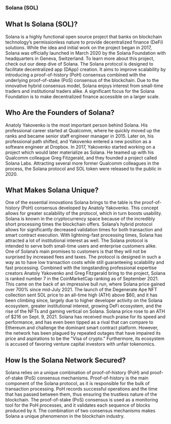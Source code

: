 ﻿
















### Solana (SOL)

## What Is Solana (SOL)?
Solana is a highly functional open source project that banks on blockchain technology’s permissionless nature to provide decentralized finance (DeFi) solutions. While the idea and initial work on the project began in 2017, Solana was officially launched in March 2020 by the Solana Foundation with headquarters in Geneva, Switzerland.
To learn more about this project, check out our deep dive of Solana.
The Solana protocol is designed to facilitate decentralized app (DApp) creation. It aims to improve scalability by introducing a proof-of-history (PoH) consensus combined with the underlying proof-of-stake (PoS) consensus of the blockchain.
Due to the innovative hybrid consensus model, Solana enjoys interest from small-time traders and institutional traders alike. A significant focus for the Solana Foundation is to make decentralized finance accessible on a larger scale.

## Who Are the Founders of Solana?
Anatoly Yakovenko is the most important person behind Solana. His professional career started at Qualcomm, where he quickly moved up the ranks and became senior staff engineer manager in 2015. Later on, his professional path shifted, and Yakovenko entered a new position as a software engineer at Dropbox.
In 2017, Yakovenko started working on a project which would later materialize as Solana. He teamed up with his Qualcomm colleague Greg Fitzgerald, and they founded a project called Solana Labs. Attracting several more former Qualcomm colleagues in the process, the Solana protocol and SOL token were released to the public in 2020.

## What Makes Solana Unique?
One of the essential innovations Solana brings to the table is the proof-of-history (PoH) consensus developed by Anatoly Yakovenko. This concept allows for greater scalability of the protocol, which in turn boosts usability.
Solana is known in the cryptocurrency space because of the incredibly short processing times the blockchain offers. Solana’s hybrid protocol allows for significantly decreased validation times for both transaction and smart contract execution. With lightning-fast processing times, Solana has attracted a lot of institutional interest as well.
The Solana protocol is intended to serve both small-time users and enterprise customers alike. One of Solana’s main promises to customers is that they will not be surprised by increased fees and taxes. The protocol is designed in such a way as to have low transaction costs while still guaranteeing scalability and fast processing.
Combined with the longstanding professional expertise creators Anatoly Yakovenko and Greg Fitzgerald bring to the project, Solana is ranked number 7 in the CoinMarketCap ranking as of September 2021.
This came on the back of an impressive bull run, where Solana price gained over 700% since mid-July 2021. The launch of the Degenerate Ape NFT collection sent SOL price to an all-time high (ATH) above $60, and it has been climbing since, largely due to higher developer activity on the Solana ecosystem, greater institutional interest, growing DeFi ecosystem, and the rise of the NFTs and gaming vertical on Solana. Solana price rose to an ATH of $216 on Sept. 9, 2021.
Solana has received much praise for its speed and performance, and has even been tipped as a rival that can compare to Ethereum and challenge the dominant smart contract platform. However, the network has been plagued by repeated outages that have impaired its price and aspirations to be the "Visa of crypto." Furthermore, its ecosystem is accused of favoring venture capital investors with unfair tokenomics.

## How Is the Solana Network Secured?
Solana relies on a unique combination of proof-of-history (PoH) and proof-of-stake (PoS) consensus mechanisms.
Proof-of-history is the main component of the Solana protocol, as it is responsible for the bulk of transaction processing. PoH records successful operations and the time that has passed between them, thus ensuring the trustless nature of the blockchain.
The proof-of-stake (PoS) consensus is used as a monitoring tool for the PoH processes, and it validates each sequence of blocks produced by it.
The combination of two consensus mechanisms makes Solana a unique phenomenon in the blockchain industry.


